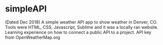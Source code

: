 # simpleAPI
(Dated Dec 2018)
A simple weather API app to show weather in Denver, CO. Tools were HTML, CSS, Javascript, Sublime and it was a locally ran website. Learning experience on how to connect a public API to a project. API key from OpenWeatherMap.org
